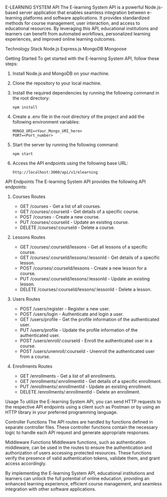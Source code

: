 E-LEARNING SYSTEM API
The E-learning System API is a powerful Node.js-based server application that enables seamless integration between e-learning platforms and software applications. It provides standardized methods for course management, user interaction, and access to educational resources. By leveraging this API, educational institutions and learners can benefit from automated workflows, personalized learning experiences, and improved online learning outcomes.

Technology Stack
Node.js Express.js MongoDB Mongoose

Getting Started
To get started with the E-learning System API, follow these steps:

1. Install Node.js and MongoDB on your machine.

2. Clone the repository to your local machine.

3. Install the required dependencies by running the following command in the root directory:

   ```
   npm install
   ```

4. Create a .env file in the root directory of the project and add the following environment variables:

   ```
   MONGO_URI=<Your_Mongo_URI_here>
   PORT=<Port_number>
   ```

5. Start the server by running the following command:

   ```
   npm start
   ```

6. Access the API endpoints using the following base URL:

   ```
   http://localhost:3000/api/v1/elearning
   ```

API Endpoints
The E-learning System API provides the following API endpoints:

1. Courses Routes
   - GET /courses - Get a list of all courses.
   - GET /courses/:courseId - Get details of a specific course.
   - POST /courses - Create a new course.
   - PUT /courses/:courseId - Update an existing course.
   - DELETE /courses/:courseId - Delete a course.

2. Lessons Routes
   - GET /courses/:courseId/lessons - Get all lessons of a specific course.
   - GET /courses/:courseId/lessons/:lessonId - Get details of a specific lesson.
   - POST /courses/:courseId/lessons - Create a new lesson for a course.
   - PUT /courses/:courseId/lessons/:lessonId - Update an existing lesson.
   - DELETE /courses/:courseId/lessons/:lessonId - Delete a lesson.

3. Users Routes
   - POST /users/register - Register a new user.
   - POST /users/login - Authenticate and login a user.
   - GET /users/profile - Get the profile information of the authenticated user.
   - PUT /users/profile - Update the profile information of the authenticated user.
   - POST /users/enroll/:courseId - Enroll the authenticated user in a course.
   - POST /users/unenroll/:courseId - Unenroll the authenticated user from a course.

4. Enrollments Routes
   - GET /enrollments - Get a list of all enrollments.
   - GET /enrollments/:enrollmentId - Get details of a specific enrollment.
   - PUT /enrollments/:enrollmentId - Update an existing enrollment.
   - DELETE /enrollments/:enrollmentId - Delete an enrollment.

Usage
To utilize the E-learning System API, you can send HTTP requests to the respective API endpoints using a client such as Postman or by using an HTTP library in your preferred programming language.

Controller Functions
The API routes are handled by functions defined in separate controller files. These controller functions contain the necessary logic to handle each API request and generate appropriate responses.

Middleware Functions
Middleware functions, such as authentication middleware, can be used in the routes to ensure the authentication and authorization of users accessing protected resources. These functions verify the presence of valid authentication tokens, validate them, and grant access accordingly.

By implementing the E-learning System API, educational institutions and learners can unlock the full potential of online education, providing an enhanced learning experience, efficient course management, and seamless integration with other software applications.
